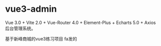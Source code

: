# vue3-admin

Vue 3.0 + Vite 2.0 + Vue-Router 4.0 + Element-Plus + Echarts 5.0 + Axios 后台管理系统。

基于新峰商城的vue3练习项目
fa发的

